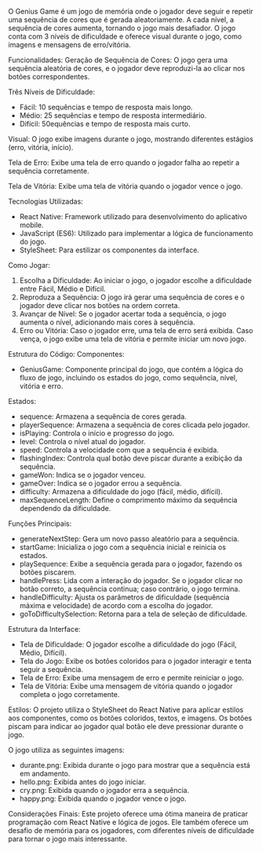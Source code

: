 O Genius Game é um jogo de memória onde o jogador deve seguir e repetir uma sequência de cores que é gerada aleatoriamente. A cada nível, a sequência de cores aumenta, tornando o jogo mais desafiador. O jogo conta com 3 níveis de dificuldade e oferece visual durante o jogo, como imagens e mensagens de erro/vitória.

Funcionalidades:
Geração de Sequência de Cores: O jogo gera uma sequência aleatória de cores, e o jogador deve reproduzi-la ao clicar nos botões correspondentes.

Três Níveis de Dificuldade:
- Fácil: 10 sequências e tempo de resposta mais longo.
- Médio: 25 sequências e tempo de resposta intermediário.
- Difícil: 50equências e tempo de resposta mais curto.

Visual: O jogo exibe imagens durante o jogo, mostrando diferentes estágios (erro, vitória, início).

Tela de Erro: Exibe uma tela de erro quando o jogador falha ao repetir a sequência corretamente.

Tela de Vitória: Exibe uma tela de vitória quando o jogador vence o jogo.

Tecnologias Utilizadas:
- React Native: Framework utilizado para desenvolvimento do aplicativo mobile.
- JavaScript (ES6): Utilizado para implementar a lógica de funcionamento do jogo.
- StyleSheet: Para estilizar os componentes da interface.

Como Jogar:
1. Escolha a Dificuldade: Ao iniciar o jogo, o jogador escolhe a dificuldade entre Fácil, Médio e Difícil.
2. Reproduza a Sequência: O jogo irá gerar uma sequência de cores e o jogador deve clicar nos botões na ordem correta.
3. Avançar de Nível: Se o jogador acertar toda a sequência, o jogo aumenta o nível, adicionando mais cores à sequência.
4. Erro ou Vitória: Caso o jogador erre, uma tela de erro será exibida. Caso vença, o jogo exibe uma tela de vitória e permite iniciar um novo jogo.

Estrutura do Código:
Componentes:
- GeniusGame: Componente principal do jogo, que contém a lógica do fluxo de jogo, incluindo os estados do jogo, como sequência, nível, vitória e erro.

Estados:
- sequence: Armazena a sequência de cores gerada.
- playerSequence: Armazena a sequência de cores clicada pelo jogador.
- isPlaying: Controla o início e progresso do jogo.
- level: Controla o nível atual do jogador.
- speed: Controla a velocidade com que a sequência é exibida.
- flashingIndex: Controla qual botão deve piscar durante a exibição da sequência.
- gameWon: Indica se o jogador venceu.
- gameOver: Indica se o jogador errou a sequência.
- difficulty: Armazena a dificuldade do jogo (fácil, médio, difícil).
- maxSequenceLength: Define o comprimento máximo da sequência dependendo da dificuldade.

Funções Principais:
- generateNextStep: Gera um novo passo aleatório para a sequência.
- startGame: Inicializa o jogo com a sequência inicial e reinicia os estados.
- playSequence: Exibe a sequência gerada para o jogador, fazendo os botões piscarem.
- handlePress: Lida com a interação do jogador. Se o jogador clicar no botão correto, a sequência continua; caso contrário, o jogo termina.
- handleDifficulty: Ajusta os parâmetros de dificuldade (sequência máxima e velocidade) de acordo com a escolha do jogador.
- goToDifficultySelection: Retorna para a tela de seleção de dificuldade.

Estrutura da Interface:
- Tela de Dificuldade: O jogador escolhe a dificuldade do jogo (Fácil, Médio, Difícil).
- Tela do Jogo: Exibe os botões coloridos para o jogador interagir e tenta seguir a sequência.
- Tela de Erro: Exibe uma mensagem de erro e permite reiniciar o jogo.
- Tela de Vitória: Exibe uma mensagem de vitória quando o jogador completa o jogo corretamente.

Estilos:
O projeto utiliza o StyleSheet do React Native para aplicar estilos aos componentes, como os botões coloridos, textos, e imagens. Os botões piscam para indicar ao jogador qual botão ele deve pressionar durante o jogo.

O jogo utiliza as seguintes imagens:
- durante.png: Exibida durante o jogo para mostrar que a sequência está em andamento.
- hello.png: Exibida antes do jogo iniciar.
- cry.png: Exibida quando o jogador erra a sequência.
- happy.png: Exibida quando o jogador vence o jogo.

Considerações Finais:
Este projeto oferece uma ótima maneira de praticar programação com React Native e lógica de jogos. Ele também oferece um desafio de memória para os jogadores, com diferentes níveis de dificuldade para tornar o jogo mais interessante.

